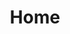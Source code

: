 ---
layout: home
title: Home
landing-title: 'Circolino Hack'
description: A Group of Fantastic Nerds
image: null
author: null
show_tile: false
---